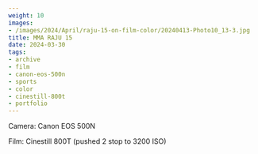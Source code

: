 ```yaml
---
weight: 10
images:
- /images/2024/April/raju-15-on-film-color/20240413-Photo10_13-3.jpg
title: MMA RAJU 15
date: 2024-03-30
tags:
- archive
- film
- canon-eos-500n
- sports
- color
- cinestill-800t
- portfolio
---
```


Camera: Canon EOS 500N

Film: Cinestill 800T (pushed 2 stop to 3200 ISO)